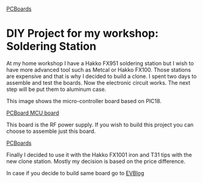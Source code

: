 [PCBoards](/projects/hakko_fx951_clone/boards.jpg)

# DIY Project for my workshop: Soldering Station

At my home workshop I have a Hakko FX951 soldering station but I wish to have more advanced tool such as Metcal or Hakko FX100.  Those stations are expensive and that is why I decided to build a clone. I spent two days to assemble and test the boards. Now the electronic circuit works. The next step will be put them to aluminum case.

This image shows the micro-controller board based on PIC18.

[PCBoard MCU board](/projects/hakko_fx951_clone/board_1.jpg)

This board is the RF power supply.  If you wish to build this project you can choose to assemble just this board.

[PCBoards](/projects/hakko_fx951_clone/board_2.jpg)

Finally I decided to use it with the Hakko FX1001 iron and T31 tips with the new clone station. Mostly my decision is based on the price difference.

In case if you decide to build same board go to [EVBlog](http://www.eevblog.com/forum/projects/diy-metcal-13-56-mhz-rf-supply/)
